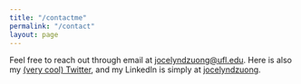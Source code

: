 ```yaml
---
title: "/contactme"
permalink: "/contact"
layout: page
---
```


Feel free to reach out through email at [jocelyndzuong@ufl.edu](mailto:jocelyndzuong@ufl.edu). Here is also my [(very cool) Twitter](https://twitter.com/nooduulz), and my LinkedIn is simply at [jocelyndzuong](https://www.linkedin.com/in/jocelyndzuong/).